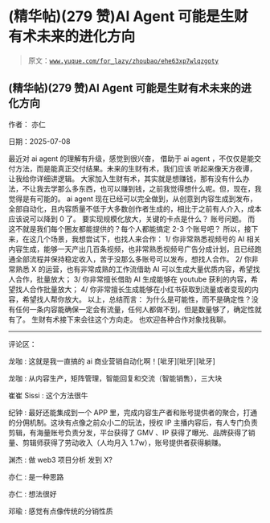 # (精华帖)(279 赞)AI Agent 可能是生财有术未来的进化方向

> 原文：[`www.yuque.com/for_lazy/zhoubao/ehe63xp7wlqzgoty`](https://www.yuque.com/for_lazy/zhoubao/ehe63xp7wlqzgoty)

## (精华帖)(279 赞)AI Agent 可能是生财有术未来的进化方向

作者： 亦仁

日期：2025-07-08

最近对 ai agent 的理解有升级，感觉到很兴奋， 借助于 ai agent ，不仅仅是能交付方法，而是能真正交付结果。未来的生财有术，我们应该
听起来像天方夜谭，让我给你详细讲逻辑。
大家加入生财有术，其实就是想赚钱，那有没有什么办法，不让我去学那么多东西，也可以赚到钱，之前我觉得想什么呢。但，现在，我觉得是有可能的。 ai agent
现在已经可以完全做到，从创意到内容生成到发布，全部自动化，且内容质量不低于大多数创作者生成的，相比于之前有人介入，成本应该说可以降到 0 了。
要实现规模化放大，关键的卡点是什么？ 账号问题。 而这不就是我们每个圈友都能提供的？每个人都能搞定 2-3 个账号吧？
所以，接下来，在这几个场景，我想尝试下，也找人来合作： 1/ 你非常熟悉视频号的 AI
相关内容生成，能够一天产出几百条视频，也非常熟悉视频号广告分成计划，且已经跑通全部流程并保持稳定收入，苦于没那么多账号可以发布，想找人合作。 2/
你非常熟悉 X 的运营，也有非常成熟的工作流借助 AI 可以生成大量优质内容，希望找人合作，批量放大； 3/ 你非常擅长借助 AI 生成能够在
youtube 获利的内容，希望找人合作批量放大； 4/ 你非常擅长生成能够在小红书获取到流量或者变现的内容，希望找人帮你放大。 以上，总结而言：
为什么是可能性，而不是确定性？没有任何一条内容能确保一定会有流量，任何人都做不到，但是数量够了，确定性就有了。 生财有术接下来会往这个方向走。
也欢迎各种合作对象找我聊。

* * *

评论区：

龙咖 : 这就是我一直搞的 ai 商业营销自动化啊！[呲牙][呲牙][呲牙]

龙咖 : 从内容生产，矩阵管理，智能回复和交流（智能销售），三大块

崔崔 Sissi : 这个方法很牛

纪钟 : 最好还能集成到一个 APP 里，完成内容生产者和账号提供者的聚合，打通的分佣机制。这块有点像之前众小二的玩法，授权 IP
主播内容后，有人专门负责剪辑，有海量账号负责分发，平台获得了 GMV 、IP 获得了曝光、品牌获得了销量、剪辑师获得了劳动收入（人均月入
1.7w），账号提供者获得躺赚。

渊杰 : 做 web3 项目分析 发到 X?

亦仁 : 是一种思路

亦仁 : 想法很好

邓瑜 : 感觉有点像传统的分销性质